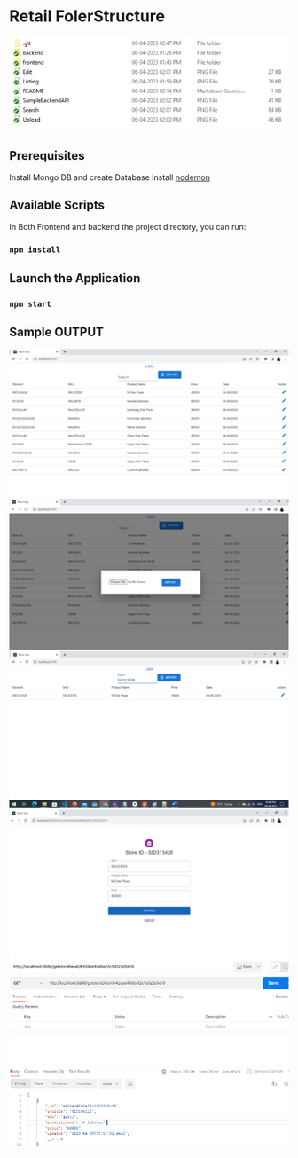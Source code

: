 
# Retail FolerStructure
![Screenshot](FolderStructure.png)
## Prerequisites
Install Mongo DB and create Database
Install [nodemon](https://www.npmjs.com/package/nodemon)

## Available Scripts

In Both Frontend and backend the project directory, you can run:

### `npm install`
## Launch the Application
### `npm start`

## Sample OUTPUT

![Screenshot](Listing.png)
![Screenshot](Upload.png)
![Screenshot](Search.png)
![Screenshot](Edit.png)
![Screenshot](SampleBackendAPI.png)
